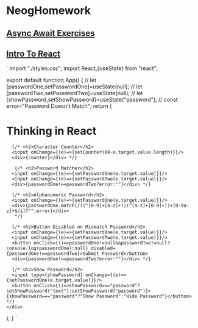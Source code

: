 # NeogHomework
## [Async Await Exercises](https://codepen.io/aniketxparihar/pen/WNXLexr?editors=0012)
## [Intro To React](https://codesandbox.io/s/inspiring-resonance-o7rnfz?file=/src/App.js)
` import "./styles.css";
import React,{useState} from "react";

export default function App() {
  // let [passwordOne,setPasswordOne]=useState(null);
  // let [passwordTwo,setPasswordTwo]=useState(null);
  // let [showPassword,setShowPassword]=useState("password");
  // const error="Password Doesn't Match";
  return (
    <div className="App">
      <h1>Thinking in React</h1>

      {/* <h2>Character Counter</h2>
      <input onChange={(e)=>{setCounter(60-e.target.value.length)}}/>
      <div>{counter}</div> */}

       {/* <h2>Password Matcher</h2>
      <input onChange={(e)=>{setPasswordOne(e.target.value)}}/>
      <input onChange={(e)=>{setPasswordTwo(e.target.value)}}/>
      <div>{passwordOne!==passwordTwo?error:""}</div> */}

      {/* <h2>Alphanumeric Password</h2>
      <input onChange={(e)=>{setPasswordOne(e.target.value)}}/>
      <div>{passwordOne.match(/((^[0-9]+[a-z]+)|(^[a-z]+[0-9]+))+[0-9a-z]+$/i)?"":error}</div>
       */}

      {/* <h2>Button Disabled on Mismatch Password</h2>
      <input onChange={(e)=>{setPasswordOne(e.target.value)}}/>
      <input onChange={(e)=>{setPasswordTwo(e.target.value)}}/>
      <button onClick={()=>passwordOne!=null&&passwordTwo!=null?console.log(passwordOne):null} disabled={passwordOne!==passwordTwo}>Submit Password</button>
      <div>{passwordOne!==passwordTwo?error:""}</div> */}

      {/* <h2>Show Password</h2>
      <input type={showPassword} onChange={(e)=>{setPasswordOne(e.target.value)}}/>
      <button onClick={()=>showPassword==="password"?setShowPassword("text"):setShowPassword("password")}>{showPassword==="password"?"Show Password":"Hide Password"}</button> */}
    </div>
  );
} `

